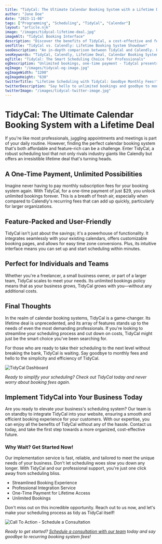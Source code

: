 ```yaml
---
title: "TidyCal: The Ultimate Calendar Booking System with a Lifetime Deal"
author: "Jane Doe"
date: "2023-11-08"
tags: ["Programming", "Scheduling", "TidyCal", "Calendar"]
layout: "article.njk"
image: "/images/tidycal-lifetime-deal.jpg"
imageAlt: "TidyCal Booking Interface"
description: "Discover the benefits of TidyCal, a cost-effective and feature-rich alternative to Calendly, offering a lifetime deal that's hard to pass up."
seoTitle: "TidyCal vs. Calendly: Lifetime Booking System Showdown"
seoDescription: "An in-depth comparison between TidyCal and Calendly. Learn why TidyCal's one-time payment offer for unlimited bookings is the smarter choice for your scheduling needs."
seoKeywords: "TidyCal, Calendly, Lifetime Deal, Calendar Booking System, Scheduling Software"
ogTitle: "TidyCal: The Smart Scheduling Choice for Professionals"
ogDescription: "Unlimited bookings, one-time payment - TidyCal presents a lifetime scheduling solution for professionals looking to streamline their appointments."
ogImage: "/images/tidycal-og-image.jpg"
ogImageWidth: "1200"
ogImageHeight: "630"
twitterTitle: "Lifetime Scheduling with TidyCal: Goodbye Monthly Fees!"
twitterDescription: "Say hello to unlimited bookings and goodbye to monthly fees with TidyCal's lifetime deal. A game-changer in professional scheduling."
twitterImage: "/images/tidycal-twitter-image.jpg"
---
```

# TidyCal: The Ultimate Calendar Booking System with a Lifetime Deal

If you're like most professionals, juggling appointments and meetings is part of your daily routine. However, finding the perfect calendar booking system that's both affordable and feature-rich can be a challenge. Enter TidyCal, a robust scheduling tool that not only rivals industry giants like Calendly but offers an irresistible lifetime deal that's turning heads.

## A One-Time Payment, Unlimited Possibilities

Imagine never having to pay monthly subscription fees for your booking system again. With TidyCal, for a one-time payment of just $29, you unlock unlimited bookings forever. This is a breath of fresh air, especially when compared to Calendly's recurring fees that can add up quickly, particularly for larger organizations.

## Feature-Packed and User-Friendly

TidyCal isn't just about the savings; it's a powerhouse of functionality. It integrates seamlessly with your existing calendars, offers customizable booking pages, and allows for easy time zone conversions. Plus, its intuitive interface means you can set up and start scheduling within minutes.

## Perfect for Individuals and Teams

Whether you're a freelancer, a small business owner, or part of a larger team, TidyCal scales to meet your needs. Its unlimited bookings policy means that as your business grows, TidyCal grows with you—without any additional costs.

## Final Thoughts

In the realm of calendar booking systems, TidyCal is a game-changer. Its lifetime deal is unprecedented, and its array of features stands up to the needs of even the most demanding professionals. If you're looking to streamline your scheduling process and cut down on costs, TidyCal might just be the smart choice you've been searching for.

For those who are ready to take their scheduling to the next level without breaking the bank, TidyCal is waiting. Say goodbye to monthly fees and hello to the simplicity and efficiency of TidyCal.

![TidyCal Dashboard](/images/tidycal-dashboard.jpg "TidyCal Dashboard")

*Ready to simplify your scheduling? Check out TidyCal today and never worry about booking fees again.*

## Implement TidyCal into Your Business Today

Are you ready to elevate your business's scheduling system? Our team is on standby to integrate TidyCal into your website, ensuring a smooth and efficient booking experience for your customers. With our expertise, you can enjoy all the benefits of TidyCal without any of the hassle. Contact us today, and take the first step towards a more organized, cost-effective future.

### Why Wait? Get Started Now!

Our implementation service is fast, reliable, and tailored to meet the unique needs of your business. Don't let scheduling woes slow you down any longer. With TidyCal and our professional support, you're just one click away from scheduling bliss.

- Streamlined Booking Experience
- Professional Integration Service
- One-Time Payment for Lifetime Access
- Unlimited Bookings

Don't miss out on this incredible opportunity. Reach out to us now, and let's make your scheduling process as tidy as TidyCal itself!

![Call To Action - Schedule a Consultation](/images/schedule-consultation-cta.jpg "Schedule Your Consultation Today")

*Ready to get started? [Schedule a consultation with our team](#) today and say goodbye to recurring booking system fees!*

[//]: # (End of blog post)